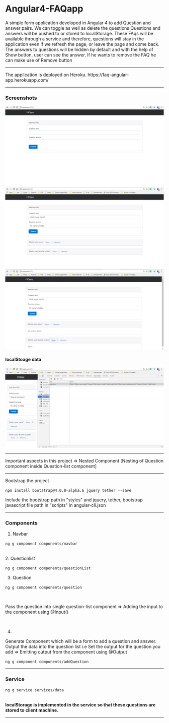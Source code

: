 # Angular4-FAQapp

A simple form application developed in Angular 4 to add Question and answer pairs. 
We can toggle as well as delete the questions
Questions and answers will be pushed to or stored to localStorage. These FAqs will be available through a service and therefore, questions will stay in the application even if we refresh the page, or leave the page and come back. The answers to questions will be hidden by default and with the help of Show button, user can see the answer. If he wants to remove the FAQ he can make use of Remove button
<hr>
The application is deployed on Heroku. https://faq-angular-app.herokuapp.com/
<hr>
<h3>Screenshots</h3>
<img src="https://github.com/patilankita79/Angular4-FAQapp/blob/master/Screenshots/FAQapp1.png" />
<img src="https://github.com/patilankita79/Angular4-FAQapp/blob/master/Screenshots/FAQapp2.png" />
<img src="https://github.com/patilankita79/Angular4-FAQapp/blob/master/Screenshots/FAQapp3.png" />
<br>
<h4> localStoage data</h4>
<img src="https://github.com/patilankita79/Angular4-FAQapp/blob/master/Screenshots/localStorage.png" />


<hr>
Important aspects in this project
=> Nested Component [Nesting of Question component inside Question-list component]

<hr>
Bootstrap the project

```
npm install bootstrap@4.0.0-alpha.6 jquery tether --save
```

Include the bootstrap path in "styles" and jquery, tether, bootstrap javascript file path in "scripts" in angular-cli.json 

<hr>
<h3>Components</h3>

1. Navbar <br>

```
ng g component components/navbar
```
<br>
2. Questionlist<br>

```
ng g component components/questionList
```

3. Question<br>
```
ng g component components/question
```
<br>

Pass the question into single question-list component => Adding the input to the component using @Input()

<br>

4. <br>
Generate Component which will be a form to add a question and answer. Output the data into the question list i.e Set the output for the question you add => Emitting output from the component using @Output

```
ng g component components/addQuestion
```


<hr>
<h3> Service </h3>

```
ng g service services/data
```
<br>
<b>localStorage is implemented in the service so that these questions are stored to client machine.</b>
<hr>
